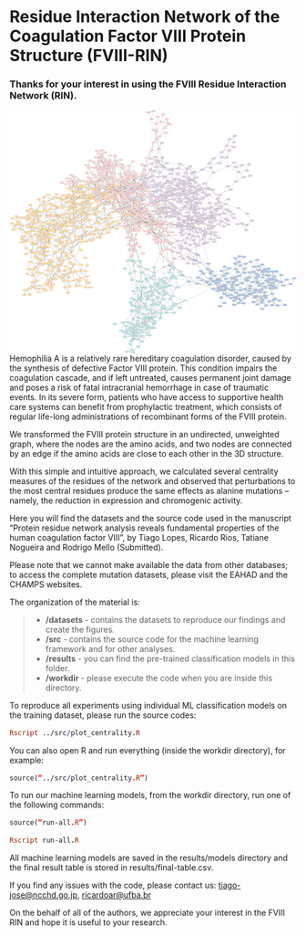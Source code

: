 # Residue Interaction Network of the Coagulation Factor VIII Protein Structure (FVIII-RIN)

### Thanks for your interest in using the FVIII Residue Interaction Network (RIN).

<img align="right" src="images/Figure_for_GitHub_RIN_FVIII.png">

Hemophilia A is a relatively rare hereditary coagulation disorder, caused by the synthesis of defective Factor VIII protein. This condition impairs the coagulation cascade, and if left untreated, causes permanent joint damage and poses a risk of fatal intracranial hemorrhage in case of traumatic events. In its severe form, patients who have access to supportive health care systems can benefit from prophylactic treatment, which consists of regular life-long administrations of recombinant forms of the FVIII protein.

We transformed the FVIII protein structure in an undirected, unweighted graph, where the nodes are the amino acids, and two nodes are connected by an edge if the amino acids are close to each other in the 3D structure.

With this simple and intuitive approach, we calculated several centrality measures of the residues of the network and observed that perturbations to the most central residues produce the same effects as alanine mutations – namely, the reduction in expression and chromogenic activity.

Here you will find the datasets and the source code used in the manuscript “Protein residue network analysis reveals fundamental properties of the human coagulation factor VIII”, by Tiago Lopes, Ricardo Rios, Tatiane Nogueira and Rodrigo Mello (Submitted).

Please note that we cannot make available the data from other databases; to access the complete mutation datasets, please visit the EAHAD and the CHAMPS websites.

The organization of the material is:

> - **/datasets** - contains the datasets to reproduce our findings and create the figures. 
> - **/src** - contains the source code for the machine learning framework and for other analyses.
> - **/results** - you can find the pre-trained classification models in this folder.
> - **/workdir** - please execute the code when you are inside this directory.

To reproduce all experiments using individual ML classification models on the training dataset, please run the source codes:

```Prolog
Rscript ../src/plot_centrality.R
```

You can also open R and run everything (inside the workdir directory), for example:

```Prolog
source(“../src/plot_centrality.R”)
```

To run our machine learning models, from the workdir directory, run one of the following commands:

```Prolog
source(“run-all.R”)
```

```Prolog
Rscript run-all.R
```
All machine learning models are saved in the results/models directory and the final result table is stored in results/final-table.csv.

If you find any issues with the code, please contact us: tiago-jose@ncchd.go.jp, ricardoar@ufba.br

On the behalf of all of the authors, we appreciate your interest in the FVIII RIN and hope it is useful to your research.
